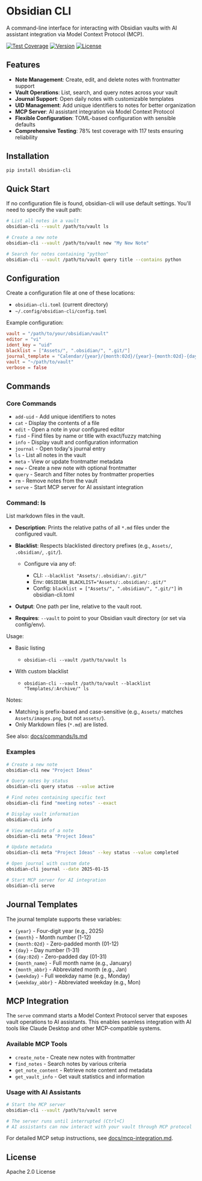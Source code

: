 # Obsidian CLI

A command-line interface for interacting with Obsidian vaults with AI assistant integration via Model Context Protocol (MCP).

[![Test Coverage](https://img.shields.io/badge/coverage-78%25-brightgreen.svg)](https://github.com/jhonce/obsidian-cli)
[![Version](https://img.shields.io/badge/version-0.1.14-blue.svg)](https://github.com/jhonce/obsidian-cli)
[![License](https://img.shields.io/badge/license-Apache%202.0-blue.svg)](LICENSE)

## Features

- **Note Management**: Create, edit, and delete notes with frontmatter support
- **Vault Operations**: List, search, and query notes across your vault
- **Journal Support**: Open daily notes with customizable templates
- **UID Management**: Add unique identifiers to notes for better organization
- **MCP Server**: AI assistant integration via Model Context Protocol
- **Flexible Configuration**: TOML-based configuration with sensible defaults
- **Comprehensive Testing**: 78% test coverage with 117 tests ensuring reliability

## Installation

```bash
pip install obsidian-cli
```

## Quick Start

If no configuration file is found, obsidian-cli will use default settings. You'll need to specify the vault path:

```bash
# List all notes in a vault
obsidian-cli --vault /path/to/vault ls

# Create a new note
obsidian-cli --vault /path/to/vault new "My New Note"

# Search for notes containing "python"
obsidian-cli --vault /path/to/vault query title --contains python
```

## Configuration

Create a configuration file at one of these locations:

- `obsidian-cli.toml` (current directory)
- `~/.config/obsidian-cli/config.toml`

Example configuration:

```toml
vault = "/path/to/your/obsidian/vault"
editor = "vi"
ident_key = "uid"
blacklist = ["Assets/", ".obsidian/", ".git/"]
journal_template = "Calendar/{year}/{month:02d}/{year}-{month:02d}-{day:02d}"
vault = "~/path/to/vault"
verbose = false
```

## Commands

### Core Commands

- `add-uid` - Add unique identifiers to notes
- `cat` - Display the contents of a file
- `edit` - Open a note in your configured editor
- `find` - Find files by name or title with exact/fuzzy matching
- `info` - Display vault and configuration information
- `journal` - Open today's journal entry
- `ls` - List all notes in the vault
- `meta` - View or update frontmatter metadata
- `new` - Create a new note with optional frontmatter
- `query` - Search and filter notes by frontmatter properties
- `rm` - Remove notes from the vault
- `serve` - Start MCP server for AI assistant integration

### Command: ls

List markdown files in the vault.

- **Description**: Prints the relative paths of all `*.md` files under the configured vault.
- **Blacklist**: Respects blacklisted directory prefixes (e.g., `Assets/`, `.obsidian/`, `.git/`).

  - Configure via any of:

    - CLI: `--blacklist "Assets/:.obsidian/:.git/"`
    - Env: `OBSIDIAN_BLACKLIST="Assets/:.obsidian/:.git/"`
    - Config: `blacklist = ["Assets/", ".obsidian/", ".git/"]` in obsidian-cli.toml

- **Output**: One path per line, relative to the vault root.
- **Requires**: `--vault` to point to your Obsidian vault directory (or set via config/env).

Usage:

- Basic listing

  - `obsidian-cli --vault /path/to/vault ls`

- With custom blacklist

  - `obsidian-cli --vault /path/to/vault --blacklist "Templates/:Archive/" ls`

Notes:

- Matching is prefix-based and case-sensitive (e.g., `Assets/` matches `Assets/images.png`, but not `assets/`).
- Only Markdown files (`*.md`) are listed.

See also: [docs/commands/ls.md](docs/commands/ls.md)

### Examples

```bash
# Create a new note
obsidian-cli new "Project Ideas"

# Query notes by status
obsidian-cli query status --value active

# Find notes containing specific text
obsidian-cli find "meeting notes" --exact

# Display vault information
obsidian-cli info

# View metadata of a note
obsidian-cli meta "Project Ideas"

# Update metadata
obsidian-cli meta "Project Ideas" --key status --value completed

# Open journal with custom date
obsidian-cli journal --date 2025-01-15

# Start MCP server for AI integration
obsidian-cli serve
```

## Journal Templates

The journal template supports these variables:

- `{year}` - Four-digit year (e.g., 2025)
- `{month}` - Month number (1-12)
- `{month:02d}` - Zero-padded month (01-12)
- `{day}` - Day number (1-31)
- `{day:02d}` - Zero-padded day (01-31)
- `{month_name}` - Full month name (e.g., January)
- `{month_abbr}` - Abbreviated month (e.g., Jan)
- `{weekday}` - Full weekday name (e.g., Monday)
- `{weekday_abbr}` - Abbreviated weekday (e.g., Mon)

## MCP Integration

The `serve` command starts a Model Context Protocol server that exposes vault operations to AI assistants. This enables seamless integration with AI tools like Claude Desktop and other MCP-compatible systems.

### Available MCP Tools

- `create_note` - Create new notes with frontmatter
- `find_notes` - Search notes by various criteria
- `get_note_content` - Retrieve note content and metadata
- `get_vault_info` - Get vault statistics and information

### Usage with AI Assistants

```bash
# Start the MCP server
obsidian-cli --vault /path/to/vault serve

# The server runs until interrupted (Ctrl+C)
# AI assistants can now interact with your vault through MCP protocol
```

For detailed MCP setup instructions, see [docs/mcp-integration.md](docs/mcp-integration.md).

## License

Apache 2.0 License
